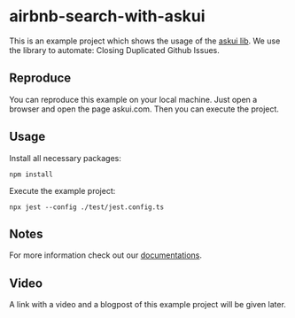 # airbnb-search-with-askui

 This is an example project which shows the usage of the [askui lib](https://github.com/askui/askui). 
 We use the library to automate: Closing Duplicated Github Issues.

## Reproduce

You can reproduce this example on your local machine.
Just open a browser and open the page askui.com.
Then you can execute the project.

## Usage

Install all necessary packages:

```shell
npm install
```

Execute the example project:

```shell
npx jest --config ./test/jest.config.ts
```

## Notes

For more information check out our [documentations](https://docs.askui.com/).

## Video

A link with a video and a blogpost of this example project will be given later.
